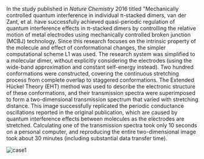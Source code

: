 In the study published in _Nature Chemistry_ 2016 titled "Mechanically controlled quantum interference in individual π-stacked dimers, van der Zant, et al. have successfully achieved quasi-periodic regulation of quantum interference effects in π-stacked dimers by controlling the relative motion of metal electrodes using mechanically controlled broken junction (MCBJ) technology.
Since this research focuses on the intrinsic property of the molecule and effect of conformational changes, the simpler computational scheme L1 was used. 
The research system was simplified to a molecular dimer, without explicitly considering the electrodes (using the wide-band approximation and constant self-energy instead). Two hundred conformations were constructed, covering the continuous stretching process from complete overlap to staggered conformations. 
The Extended Hückel Theory (EHT) method was used to describe the electronic structure of these conformations, and their transmission spectra were superimposed to form a two-dimensional transmission spectrum that varied with stretching distance. This image successfully replicated the periodic conductance oscillations reported in the original publication, which are caused by quantum interference effects between molecules as the electrodes are stretched.
Calculating one of the transmission spectra took only 10 seconds on a personal computer, and reproducing the entire two-dimensional image took about 30 minutes (including substantial data transfer time).

![case1](https://github.com/yuxi-TJU/MolSim-Transport/assets/68102657/b76ad5aa-b41b-4670-8218-22fc46a081af)
